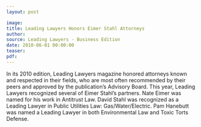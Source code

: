 ```yaml
---
layout: post

image:
title: Leading Lawyers Honors Eimer Stahl Attorneys
author:
source: Leading Lawyers - Business Edition
date: 2010-06-01 00:00:00
teaser:
pdf:
---
```

In its 2010 edition, Leading Lawyers magazine honored attorneys known and respected in their fields, who are most often recommended by their peers and approved by the publication’s Advisory Board.  This year, Leading Lawyers recognized several of Eimer Stahl’s partners.  Nate Eimer was named for his work in Antitrust Law.  David Stahl was recognized as a Leading Lawyer in Public Utilities Law: Gas/Water/Electric.  Pam Hanebutt was named a Leading Lawyer in both Environmental Law and Toxic Torts Defense.

